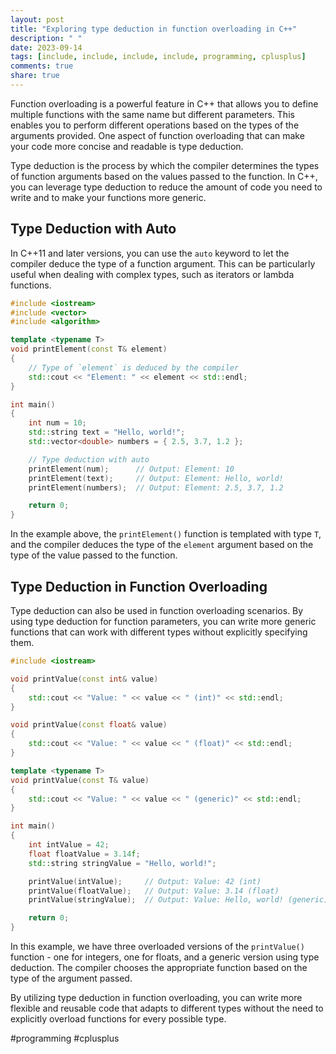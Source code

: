```yaml
---
layout: post
title: "Exploring type deduction in function overloading in C++"
description: " "
date: 2023-09-14
tags: [include, include, include, include, programming, cplusplus]
comments: true
share: true
---
```


Function overloading is a powerful feature in C++ that allows you to define multiple functions with the same name but different parameters. This enables you to perform different operations based on the types of the arguments provided. One aspect of function overloading that can make your code more concise and readable is type deduction.

Type deduction is the process by which the compiler determines the types of function arguments based on the values passed to the function. In C++, you can leverage type deduction to reduce the amount of code you need to write and to make your functions more generic.

## Type Deduction with Auto

In C++11 and later versions, you can use the `auto` keyword to let the compiler deduce the type of a function argument. This can be particularly useful when dealing with complex types, such as iterators or lambda functions.

```cpp
#include <iostream>
#include <vector>
#include <algorithm>

template <typename T>
void printElement(const T& element)
{
    // Type of `element` is deduced by the compiler
    std::cout << "Element: " << element << std::endl;
}

int main()
{
    int num = 10;
    std::string text = "Hello, world!";
    std::vector<double> numbers = { 2.5, 3.7, 1.2 };

    // Type deduction with auto
    printElement(num);      // Output: Element: 10
    printElement(text);     // Output: Element: Hello, world!
    printElement(numbers);  // Output: Element: 2.5, 3.7, 1.2

    return 0;
}
```

In the example above, the `printElement()` function is templated with type `T`, and the compiler deduces the type of the `element` argument based on the type of the value passed to the function.

## Type Deduction in Function Overloading

Type deduction can also be used in function overloading scenarios. By using type deduction for function parameters, you can write more generic functions that can work with different types without explicitly specifying them.

```cpp
#include <iostream>

void printValue(const int& value)
{
    std::cout << "Value: " << value << " (int)" << std::endl;
}

void printValue(const float& value)
{
    std::cout << "Value: " << value << " (float)" << std::endl;
}

template <typename T>
void printValue(const T& value)
{
    std::cout << "Value: " << value << " (generic)" << std::endl;
}

int main()
{
    int intValue = 42;
    float floatValue = 3.14f;
    std::string stringValue = "Hello, world!";

    printValue(intValue);     // Output: Value: 42 (int)
    printValue(floatValue);   // Output: Value: 3.14 (float)
    printValue(stringValue);  // Output: Value: Hello, world! (generic)

    return 0;
}
```

In this example, we have three overloaded versions of the `printValue()` function - one for integers, one for floats, and a generic version using type deduction. The compiler chooses the appropriate function based on the type of the argument passed.

By utilizing type deduction in function overloading, you can write more flexible and reusable code that adapts to different types without the need to explicitly overload functions for every possible type.

#programming #cplusplus